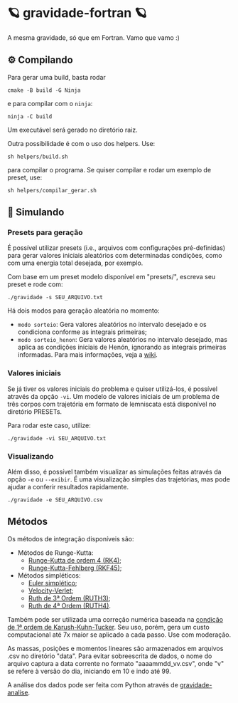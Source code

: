 # 🪐 gravidade-fortran 🪐

A mesma gravidade, só que em Fortran. Vamo que vamo :)

## ⚙️ Compilando

Para gerar uma build, basta rodar
```
cmake -B build -G Ninja
```
e para compilar com o `ninja`:

```
ninja -C build
```

Um executável será gerado no diretório raiz.

Outra possibilidade é com o uso dos helpers. Use:

```
sh helpers/build.sh
```

para compilar o programa. Se quiser compilar e rodar um exemplo de preset, use:

```
sh helpers/compilar_gerar.sh
```

## 🧮 Simulando

### Presets para geração
É possível utilizar presets (i.e., arquivos com configurações pré-definidas) para gerar valores iniciais aleatórios com determinadas condições, como com uma energia total desejada, por exemplo.

Com base em um preset modelo disponível em "presets/", escreva seu preset e rode com:

```
./gravidade -s SEU_ARQUIVO.txt
```

Há dois modos para geração aleatória no momento:
- `modo sorteio`: Gera valores aleatórios no intervalo desejado e os condiciona conforme as integrais primeiras;
- `modo sorteio_henon`: Gera valores aleatórios no intervalo desejado, mas aplica as condições iniciais de Henón, ignorando as integrais primeiras informadas. Para mais informações, veja a [wiki](https://github.com/Potalej/gravidade-fortran/wiki/Rodando).

### Valores iniciais
Se já tiver os valores iniciais do problema e quiser utilizá-los, é possível através da opção `-vi`. Um modelo de valores iniciais de um problema de três corpos com trajetória em formato de lemniscata está disponível no diretório PRESETs.

Para rodar este caso, utilize:

```
./gravidade -vi SEU_ARQUIVO.txt
```

### Visualizando
Além disso, é possível também visualizar as simulações feitas através da opção `-e` ou `--exibir`. É uma visualização simples das trajetórias, mas pode ajudar a conferir resultados rapidamente.

```
./gravidade -e SEU_ARQUIVO.csv
```

## Métodos
Os métodos de integração disponíveis são:
- Métodos de Runge-Kutta:
    - [Runge-Kutta de ordem 4 (RK4)](https://pt.wikipedia.org/wiki/M%C3%A9todo_de_Runge-Kutta#O_m%C3%A9todo_Runge%E2%80%93Kutta_cl%C3%A1ssico_de_quarta_ordem);
    - [Runge-Kutta-Fehlberg (RKF45)](https://en.wikipedia.org/wiki/Runge%E2%80%93Kutta%E2%80%93Fehlberg_method);
- Métodos simpléticos:
    - [Euler simplético](https://en.wikipedia.org/wiki/Symplectic_integrator#A_first-order_example);
    - [Velocity-Verlet](https://en.wikipedia.org/wiki/Verlet_integration#Velocity_Verlet);
    - [Ruth de 3ª Ordem (RUTH3)](https://en.wikipedia.org/wiki/Symplectic_integrator#A_third-order_example);
    - [Ruth de 4ª Ordem (RUTH4)](https://en.wikipedia.org/wiki/Symplectic_integrator#A_fourth-order_example).

Também pode ser utilizada uma correção numérica baseada na [condição de 1ª ordem de Karush-Kuhn-Tucker](https://en.wikipedia.org/wiki/Karush%E2%80%93Kuhn%E2%80%93Tucker_conditions). Seu uso, porém, gera um custo computacional até 7x maior se aplicado a cada passo. Use com moderação.

As massas, posições e momentos lineares são armazenados em arquivos .csv no diretório "data". Para evitar sobreescrita de dados, o nome do arquivo captura a data corrente no formato "aaaammdd_vv.csv", onde "v" se refere à versão do dia, iniciando em 10 e indo até 99.

A análise dos dados pode ser feita com Python através de [gravidade-analise](https://github.com/Potalej/gravidade-analise).